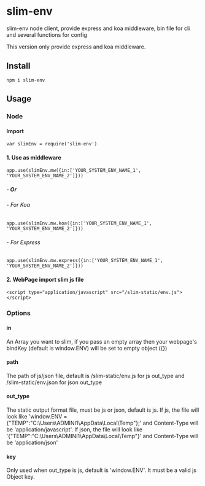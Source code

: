 # slim-env

slim-env node client, provide express and koa middleware, bin file for cli and several functions for config

This version only provide express and koa middleware.

## Install

```
npm i slim-env
```

## Usage

### Node

#### Import
```
var slimEnv = require('slim-env')
```

#### 1. Use as middleware
```
app.use(slimEnv.mw({in:['YOUR_SYSTEM_ENV_NAME_1', 'YOUR_SYSTEM_ENV_NAME_2']}))
```

##### - Or
###### - For Koa
```
app.use(slimEnv.mw.koa({in:['YOUR_SYSTEM_ENV_NAME_1', 'YOUR_SYSTEM_ENV_NAME_2']}))
```

###### - For Express
```
app.use(slimEnv.mw.express({in:['YOUR_SYSTEM_ENV_NAME_1', 'YOUR_SYSTEM_ENV_NAME_2']}))
```


#### 2. WebPage import slim js file
```
<script type="application/javascript" src="/slim-static/env.js"></script>
```

### Options

#### in
An Array you want to slim, if you pass an empty array then your webpage's bindKey (default is window.ENV) will be set to empty object ({})

#### path
The path of js/json file, default is /slim-static/env.js for js out_type and /slim-static/env.json for json out_type

#### out_type
The static output format file, must be js or json, default is js. 
If js, the file will look like 'window.ENV = {"TEMP":"C:\\Users\\ADMINI1\\AppData\\Local\\Temp"};' and Content-Type will be 'application/javascript'. 
If json, the file will look like '{"TEMP":"C:\\Users\\ADMINI1\\AppData\\Local\\Temp"}' and Content-Type will be 'application/json'


#### key
Only used when out_type is js, default is 'window.ENV'. It must be a valid js Object key.